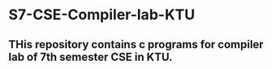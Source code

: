 # S7-CSE-Compiler-lab-KTU

## THis repository contains c programs for compiler lab of 7th semester CSE in KTU.
